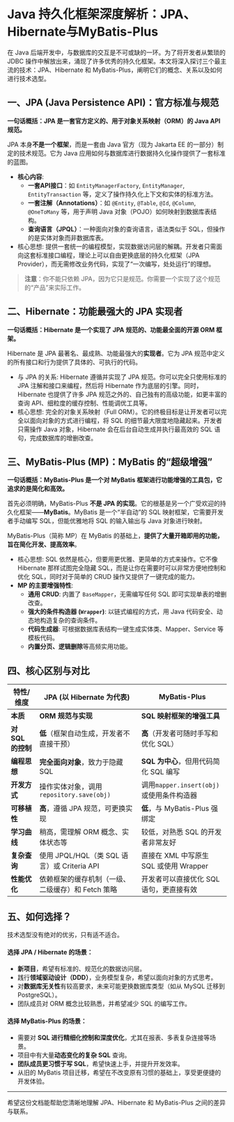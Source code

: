 # Java 持久化框架深度解析：JPA、Hibernate与MyBatis-Plus

在 Java 后端开发中，与数据库的交互是不可或缺的一环。为了将开发者从繁琐的 JDBC 操作中解放出来，涌现了许多优秀的持久化框架。本文将深入探讨三个最主流的技术：JPA、Hibernate 和 MyBatis-Plus，阐明它们的概念、关系以及如何进行技术选型。

## 一、JPA (Java Persistence API)：官方标准与规范

**一句话概括：JPA 是一套官方定义的、用于对象关系映射（ORM）的 Java API 规范。**

JPA 本身**不是一个框架**，而是一套由 Java 官方（现为 Jakarta EE 的一部分）制定的技术规范。它为 Java 应用如何与数据库进行数据持久化操作提供了一套标准的蓝图。

* **核心内容**:
  * **一套API接口**：如 `EntityManagerFactory`, `EntityManager`, `EntityTransaction` 等，定义了操作持久化上下文和实体的标准方法。
  * **一套注解（Annotations）**：如 `@Entity`, `@Table`, `@Id`, `@Column`, `@OneToMany` 等，用于声明 Java 对象（POJO）如何映射到数据库表结构。
  * **查询语言（JPQL）**：一种面向对象的查询语言，语法类似于 SQL，但操作的是实体对象而非数据库表。
* 核心思想:
  提供一套统一的编程模型，实现数据访问层的解耦。开发者只需面向这套标准接口编程，理论上可以自由更换底层的持久化框架（JPA Provider），而无需修改业务代码，实现了“一次编写，处处运行”的理想。

> **注意**：你不能只依赖 JPA，因为它只是规范。你需要一个实现了这个规范的“产品”来实际工作。

## 二、Hibernate：功能最强大的 JPA 实现者

**一句话概括：Hibernate 是一个实现了 JPA 规范的、功能最全面的开源 ORM 框架。**

Hibernate 是 JPA 最著名、最成熟、功能最强大的**实现者**。它为 JPA 规范中定义的所有接口和行为提供了具体的、可执行的代码。

* 与 JPA 的关系:
  Hibernate 遵循并实现了 JPA 规范。你可以完全只使用标准的 JPA 注解和接口来编程，然后将 Hibernate 作为底层的引擎。同时，Hibernate 也提供了许多 JPA 规范之外的、自己独有的高级功能，如更丰富的查询 API、细粒度的缓存控制、性能调优工具等。
* 核心思想:
  完全的对象关系映射（Full ORM）。它的终极目标是让开发者可以完全以面向对象的方式进行编程，将 SQL 的细节最大限度地隐藏起来。开发者只需操作 Java 对象，Hibernate 会在后台自动生成并执行最高效的 SQL 语句，完成数据库的增删改查。

## 三、MyBatis-Plus (MP)：MyBatis 的“超级增强”

**一句话概括：MyBatis-Plus 是一个对 MyBatis 框架进行功能增强的工具包，它追求的是简化和高效。**

首先必须明确，MyBatis-Plus **不是 JPA 的实现**。它的根基是另一个广受欢迎的持久化框架——**MyBatis**。MyBatis 是一个“半自动”的 SQL 映射框架，它需要开发者手动编写 SQL，但能优雅地将 SQL 的输入输出与 Java 对象进行映射。

MyBatis-Plus（简称 MP）在 MyBatis 的基础上，**提供了大量开箱即用的功能，旨在简化开发、提高效率**。

* 核心思想:
  SQL 依然是核心，但要用更优雅、更简单的方式来操作。它不像 Hibernate 那样试图完全隐藏 SQL，而是让你在需要时可以非常方便地控制和优化 SQL，同时对于简单的 CRUD 操作又提供了一键完成的能力。
* **MP 的主要增强特性**:
  * **通用 CRUD**: 内置了 `BaseMapper`，无需编写任何 SQL 即可实现单表的增删改查。
  * **强大的条件构造器 (`Wrapper`)**: 以链式编程的方式，用 Java 代码安全、动态地构造复杂的查询条件。
  * **代码生成器**: 可根据数据库表结构一键生成实体类、Mapper、Service 等模板代码。
  * **内置分页、逻辑删除**等高频实用功能。

## 四、核心区别与对比


| **特性/维度**     | **JPA (以 Hibernate 为代表)**                     | **MyBatis-Plus**                         |
| ----------------- | ------------------------------------------------- | ---------------------------------------- |
| **本质**          | **ORM 规范与实现**                                | **SQL 映射框架的增强工具**               |
| **对 SQL 的控制** | **低**（框架自动生成，开发者不直接干预）          | **高**（开发者可随时手写和优化 SQL）     |
| **编程思想**      | **完全面向对象**，致力于隐藏 SQL                  | **SQL 为中心**，但用代码简化 SQL 编写    |
| **开发方式**      | 操作实体对象，调用`repository.save(obj)`          | 调用`mapper.insert(obj)`或使用条件构造器 |
| **可移植性**      | **高**，遵循 JPA 规范，可更换实现                 | **低**，与 MyBatis-Plus 强绑定           |
| **学习曲线**      | 稍高，需理解 ORM 概念、实体状态等                 | 较低，对熟悉 SQL 的开发者非常友好        |
| **复杂查询**      | 使用 JPQL/HQL（类 SQL 语言）或 Criteria API       | 直接在 XML 中写原生 SQL 或使用 Wrapper   |
| **性能优化**      | 依赖框架的缓存机制（一级、二级缓存）和 Fetch 策略 | 开发者可以直接优化 SQL 语句，更直接有效  |

## 五、如何选择？

技术选型没有绝对的优劣，只有适不适合。

#### 选择 JPA / Hibernate 的场景：

* **新项目**，希望有标准的、规范化的数据访问层。
* 践行**领域驱动设计（DDD）**，业务模型复杂，希望以面向对象的方式思考。
* 对**数据库无关性**有较高要求，未来可能更换数据库类型（如从 MySQL 迁移到 PostgreSQL）。
* 团队成员对 ORM 概念比较熟悉，并希望减少 SQL 的编写工作。

#### 选择 MyBatis-Plus 的场景：

* 需要对 **SQL 进行精细化控制和深度优化**，尤其在报表、多表复杂连接等场景。
* 项目中有大量**动态变化的复杂 SQL** 查询。
* **团队成员更习惯于写 SQL**，希望快速上手，并提升开发效率。
* 从旧的 MyBatis 项目迁移，希望在不改变原有习惯的基础上，享受更便捷的开发体验。

---

希望这份文档能帮助您清晰地理解 JPA、Hibernate 和 MyBatis-Plus 之间的差异与联系。
